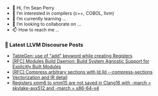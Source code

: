 - 👋 Hi, I’m Sean Perry
- 👀 I’m interested in compilers (c++, COBOL, llvm)
- 🌱 I’m currently learning ...
- 💞️ I’m looking to collaborate on ...
- 📫 How to reach me ...

<!---
s66perry/s66perry is a ✨ special ✨ repository because its `README.md` (this file) appears on your GitHub profile.
You can click the Preview link to take a look at your changes.
--->
### 📕 Latest LLVM Discourse Posts

<!-- DISCOURSE-LLVM:START -->
- [TableGen: use of &quot;add&quot; keyword while creating Registers](https://discourse.llvm.org/t/tablegen-use-of-add-keyword-while-creating-registers/71699#post_2)
- [[RFC] Modules Build Daemon: Build System Agnostic Support for Explicitly Built Modules](https://discourse.llvm.org/t/rfc-modules-build-daemon-build-system-agnostic-support-for-explicitly-built-modules/71524?page=2#post_37)
- [[RFC] Compress arbitrary sections with ld.lld --compress-sections](https://discourse.llvm.org/t/rfc-compress-arbitrary-sections-with-ld-lld-compress-sections/71674#post_7)
- [Vectorization and IR detail](https://discourse.llvm.org/t/vectorization-and-ir-detail/71702#post_2)
- [Registers xmm6 to xmm15 are not saved in Clang16 with -march = skylake-avx512 and -march = x86-64-v4](https://discourse.llvm.org/t/registers-xmm6-to-xmm15-are-not-saved-in-clang16-with-march-skylake-avx512-and-march-x86-64-v4/71622#post_6)
<!-- DISCOURSE-LLVM:END -->

